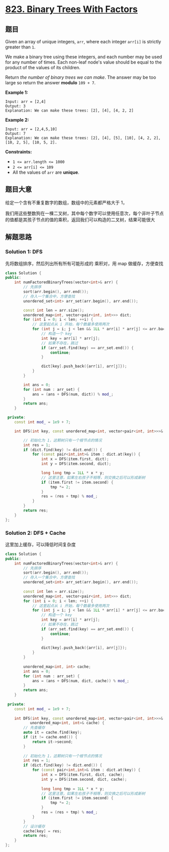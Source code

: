 # [823. Binary Trees With Factors](https://leetcode.com/problems/binary-trees-with-factors/)

## 题目

Given an array of unique integers, `arr`, where each integer `arr[i]` is strictly greater than `1`.

We make a binary tree using these integers, and each number may be  used for any number of times. Each non-leaf node's value should be equal to the product of the values of its children.

Return *the number of binary trees we can make*. The answer may be too large so return the answer **modulo** `109 + 7`.

 

**Example 1:**

```
Input: arr = [2,4]
Output: 3
Explanation: We can make these trees: [2], [4], [4, 2, 2]
```

**Example 2:**

```
Input: arr = [2,4,5,10]
Output: 7
Explanation: We can make these trees: [2], [4], [5], [10], [4, 2, 2], [10, 2, 5], [10, 5, 2].
```

 

**Constraints:**

- `1 <= arr.length <= 1000`
- `2 <= arr[i] <= 109`
- All the values of `arr` are **unique**.

## 题目大意

给定一个含有不重复数字的数组，数组中的元素都严格大于 1，

我们用这些整数狗在一棵二叉树，其中每个数字可以使用任意次，每个非叶子节点的值都是其孩子节点的值的乘积，返回我们可以构造的二叉树，结果可能很大

## 解题思路


### Solution 1: DFS

先将数组排序，然后列出所有所有可能形成的 乘积对，用 map 做缓存，方便查找


````c++
class Solution {
public:
    int numFactoredBinaryTrees(vector<int>& arr) {
        // 先排序
        sort(arr.begin(), arr.end());
        // 存入一个集合中，方便查找
        unordered_set<int> arr_set(arr.begin(), arr.end());

        const int len = arr.size();
        unordered_map<int, vector<pair<int, int>>> dict;
        for (int i = 0; i < len; ++i) {
            // 这里起点从 i 开始，每个数最多使用两次
            for (int j = i; j < len && 1LL * arr[i] * arr[j] <= arr.back(); ++j) {
                // 构造一个 key
                int key = arr[i] * arr[j];
                // 如果不存在，跳过
                if (arr_set.find(key) == arr_set.end()) {
                    continue;
                }

                dict[key].push_back({arr[i], arr[j]});
            }
        }

        int ans = 0;
        for (int num : arr_set) {
            ans = (ans + DFS(num, dict)) % mod_;
        }
        return ans;
    }

 private:
    const int mod_ = 1e9 + 7;

    int DFS(int key, const unordered_map<int, vector<pair<int, int>>>& dict) {

        // 初始化为 1，这颗树只有一个根节点的情况
        int res = 1;
        if (dict.find(key) != dict.end()) {
            for (const pair<int,int>& item : dict.at(key)) {
                int x = DFS(item.first, dict);
                int y = DFS(item.second, dict);

                long long tmp = 1LL * x * y;
                // 这里注意，如果左右孩子不相等，则交换之后可以形成新树
                if (item.first != item.second) {
                    tmp *= 2;
                }
                res = (res + tmp) % mod_;
            }
        }
        return res;
    }
};
````

### Solution 2: DFS + Cache

这里加上缓存，可以降低时间复杂度

````c++
class Solution {
public:
    int numFactoredBinaryTrees(vector<int>& arr) {
        // 先排序
        sort(arr.begin(), arr.end());
        // 存入一个集合中，方便查找
        unordered_set<int> arr_set(arr.begin(), arr.end());
        
        const int len = arr.size();
        unordered_map<int, vector<pair<int, int>>> dict;
        for (int i = 0; i < len; ++i) {
            // 这里起点从 i 开始，每个数最多使用两次
            for (int j = i; j < len && 1LL * arr[i] * arr[j] <= arr.back(); ++j) {
                // 构造一个 key
                int key = arr[i] * arr[j];
                // 如果不存在，跳过
                if (arr_set.find(key) == arr_set.end()) {
                    continue;
                }
                
                dict[key].push_back({arr[i], arr[j]});
            }
        }
        
        unordered_map<int, int> cache;
        int ans = 0;
        for (int num : arr_set) {
            ans = (ans + DFS(num, dict, cache)) % mod_;
        }
        return ans;
    }
    
 private:
    const int mod_ = 1e9 + 7;
    
    int DFS(int key, const unordered_map<int, vector<pair<int, int>>>& dict,
           unordered_map<int, int>& cache) {
        // 先查缓存
        auto it = cache.find(key);
        if (it != cache.end()) {
            return it->second;
        }
        
        // 初始化为 1，这颗树只有一个根节点的情况
        int res = 1;
        if (dict.find(key) != dict.end()) {
            for (const pair<int,int>& item : dict.at(key)) {
                int x = DFS(item.first, dict, cache);
                int y = DFS(item.second, dict, cache);
            
                long long tmp = 1LL * x * y;
                // 这里注意，如果左右孩子不相等，则交换之后可以形成新树
                if (item.first != item.second) {
                    tmp *= 2;
                }
                res = (res + tmp) % mod_;
            }
        }
        // 设计缓存
        cache[key] = res;
        return res;
    }
};
````
